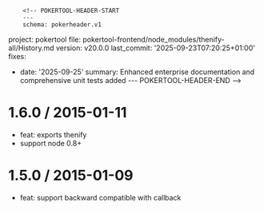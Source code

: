         <!-- POKERTOOL-HEADER-START
        ---
        schema: pokerheader.v1
project: pokertool
file: pokertool-frontend/node_modules/thenify-all/History.md
version: v20.0.0
last_commit: '2025-09-23T07:20:25+01:00'
fixes:
- date: '2025-09-25'
  summary: Enhanced enterprise documentation and comprehensive unit tests added
        ---
        POKERTOOL-HEADER-END -->

1.6.0 / 2015-01-11
==================

  * feat: exports thenify
  * support node 0.8+

1.5.0 / 2015-01-09
==================

  * feat: support backward compatible with callback
